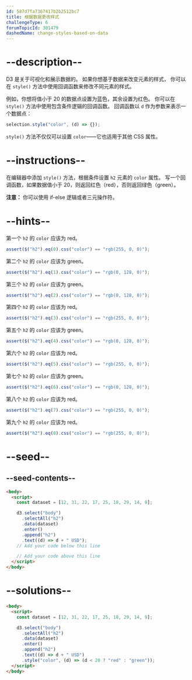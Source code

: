 ```yaml
---
id: 587d7fa7367417b2b2512bc7
title: 根据数据更改样式
challengeType: 6
forumTopicId: 301479
dashedName: change-styles-based-on-data
---
```


# --description--

D3 是关于可视化和展示数据的。 如果你想基于数据来改变元素的样式， 你可以在 `style()` 方法中使用回调函数来修改不同元素的样式。

例如，你想将值小于 20 的数据点设置为蓝色，其余设置为红色。 你可以在 `style()` 方法中使用包含条件逻辑的回调函数。 回调函数以 `d` 作为参数来表示一个数据点：

```js
selection.style("color", (d) => {});
```

`style()` 方法不仅仅可以设置 `color`——它也适用于其他 CSS 属性。

# --instructions--

在编辑器中添加 `style()` 方法，根据条件设置 `h2` 元素的 `color` 属性。 写一个回调函数，如果数据值小于 20，则返回红色（red），否则返回绿色（green）。

**注意：** 你可以使用 if-else 逻辑或者三元操作符。

# --hints--

第一个 `h2` 的 `color` 应该为 red。

```js
assert($("h2").eq(0).css("color") == "rgb(255, 0, 0)");
```

第二个 `h2` 的 `color` 应该为 green。

```js
assert($("h2").eq(1).css("color") == "rgb(0, 128, 0)");
```

第三个 `h2` 的 `color` 应该为 green。

```js
assert($("h2").eq(2).css("color") == "rgb(0, 128, 0)");
```

第四个 `h2` 的 `color` 应该为 red。

```js
assert($("h2").eq(3).css("color") == "rgb(255, 0, 0)");
```

第五个 `h2` 的 `color` 应该为 green。

```js
assert($("h2").eq(4).css("color") == "rgb(0, 128, 0)");
```

第六个 `h2` 的 `color` 应该为 red。

```js
assert($("h2").eq(5).css("color") == "rgb(255, 0, 0)");
```

第七个 `h2` 的 `color` 应该为 green。

```js
assert($("h2").eq(6).css("color") == "rgb(0, 128, 0)");
```

第八个 `h2` 的 `color` 应该为 red。

```js
assert($("h2").eq(7).css("color") == "rgb(255, 0, 0)");
```

第九个 `h2` 的 `color` 应该为 red。

```js
assert($("h2").eq(8).css("color") == "rgb(255, 0, 0)");
```

# --seed--

## --seed-contents--

```html
<body>
  <script>
    const dataset = [12, 31, 22, 17, 25, 18, 29, 14, 9];

    d3.select("body")
      .selectAll("h2")
      .data(dataset)
      .enter()
      .append("h2")
      .text((d) => d + " USD");
    // Add your code below this line

    // Add your code above this line
  </script>
</body>
```

# --solutions--

```html
<body>
  <script>
    const dataset = [12, 31, 22, 17, 25, 18, 29, 14, 9];

    d3.select("body")
      .selectAll("h2")
      .data(dataset)
      .enter()
      .append("h2")
      .text((d) => d + " USD")
      .style("color", (d) => (d < 20 ? "red" : "green"));
  </script>
</body>
```
